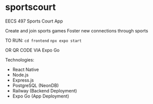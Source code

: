 # sportscourt
EECS 497 Sports Court App

Create and join sports games
Foster new connections through sports

TO RUN:
`cd frontend`
`npx expo start`

OR QR CODE VIA Expo Go

Technologies: 
- React Native
- Node.js
- Express.js
- PostgreSQL (NeonDB)
- Railway (Backend Deployment)
- Expo Go (App Deployment)
